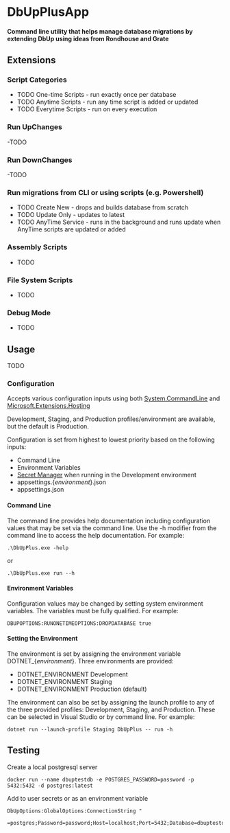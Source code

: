 # DbUpPlusApp
#### Command line utility that helps manage database migrations by extending DbUp using ideas from Rondhouse and Grate 

## Extensions

### Script Categories
- TODO One-time Scripts - run exactly once per database
- TODO Anytime Scripts - run any time script is added or updated
- TODO Everytime Scripts - run on every execution

### Run UpChanges 
-TODO

### Run DownChanges
-TODO

### Run migrations from CLI or using scripts (e.g. Powershell)
- TODO Create New - drops and builds database from scratch
- TODO Update Only - updates to latest
- TODO AnyTime Service - runs in the background and runs update when AnyTime scripts are updated or added

### Assembly Scripts
- TODO

### File System Scripts
- TODO

### Debug Mode
- TODO 

## Usage
TODO
### Configuration
Accepts various configuration inputs using both [System.CommandLine](https://learn.microsoft.com/en-us/dotnet/standard/commandline/syntax) and [Microsoft.Extensions.Hosting](https://learn.microsoft.com/en-us/dotnet/core/extensions/generic-host)

Development, Staging, and Production profiles/environment are available, but the default is Production.

Configuration is set from highest to lowest priority based on the following inputs:
* Command Line
* Environment Variables
* [Secret Manager](https://learn.microsoft.com/en-us/aspnet/core/security/app-secrets?view=aspnetcore-7.0&tabs=windows#:~:text=by%20a%20%3A-,Secret%20Manager,-The%20Secret%20Manager) when running in the Development environment
* appsettings.{*environment*}.json
* appsettings.json

#### Command Line
The command line provides help documentation including configuration values that may be set via the command line. Use the -h modifier from the command line to access the help documentation. For example:

	.\DbUpPlus.exe -help

or

	.\DbUpPlus.exe run --h
#### Environment Variables
Configuration values may be changed by setting system environment variables. The variables must be fully qualified. For example:

	DBUPOPTIONS:RUNONETIMEOPTIONS:DROPDATABASE true

#### Setting the Environment
The environment is set by assigning the environment variable DOTNET_{*environment*}. Three environments are provided:

* DOTNET_ENVIRONMENT Development
* DOTNET_ENVIRONMENT Staging
* DOTNET_ENVIRONMENT Production (default)

The environment can also be set by assigning the launch profile to any of the three provided profiles: Development, Staging, and Production. These can be selected in Visual Studio or by command line. For example:

	dotnet run --launch-profile Staging DbUpPlus -- run -h

## Testing
Create a local postgresql server

	docker run --name dbuptestdb -e POSTGRES_PASSWORD=password -p 5432:5432 -d postgres:latest

Add to user secrets or as an environment variable

	DbUpOptions:GlobalOptions:ConnectionString "
	
	=postgres;Password=password;Host=localhost;Port=5432;Database=dbuptestdb;"